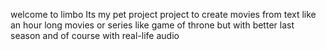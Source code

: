welcome to limbo
Its my pet project project to create movies from text like an hour long movies or series like game of throne but with better last season and of course with real-life audio
